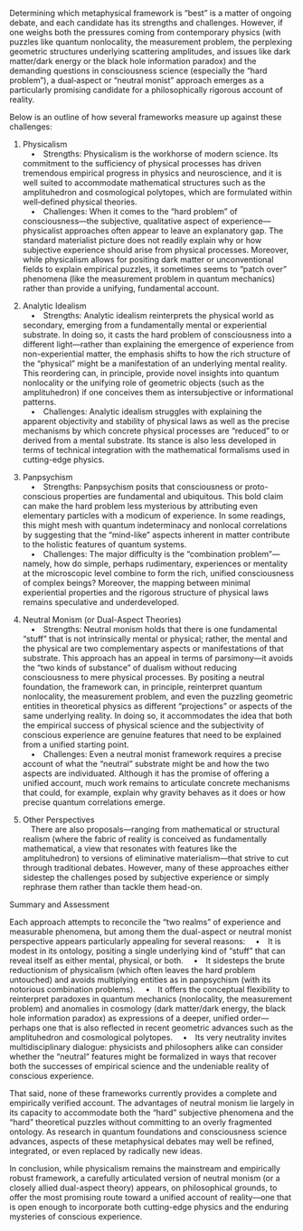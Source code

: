 Determining which metaphysical framework is “best” is a matter of ongoing debate, and each candidate has its strengths and challenges. However, if one weighs both the pressures coming from contemporary physics (with puzzles like quantum nonlocality, the measurement problem, the perplexing geometric structures underlying scattering amplitudes, and issues like dark matter/dark energy or the black hole information paradox) and the demanding questions in consciousness science (especially the “hard problem”), a dual‐aspect or “neutral monist” approach emerges as a particularly promising candidate for a philosophically rigorous account of reality.

Below is an outline of how several frameworks measure up against these challenges:

1. Physicalism  
 • Strengths: Physicalism is the workhorse of modern science. Its commitment to the sufficiency of physical processes has driven tremendous empirical progress in physics and neuroscience, and it is well suited to accommodate mathematical structures such as the amplituhedron and cosmological polytopes, which are formulated within well‐defined physical theories.  
 • Challenges: When it comes to the “hard problem” of consciousness—the subjective, qualitative aspect of experience—physicalist approaches often appear to leave an explanatory gap. The standard materialist picture does not readily explain why or how subjective experience should arise from physical processes. Moreover, while physicalism allows for positing dark matter or unconventional fields to explain empirical puzzles, it sometimes seems to “patch over” phenomena (like the measurement problem in quantum mechanics) rather than provide a unifying, fundamental account.

2. Analytic Idealism  
 • Strengths: Analytic idealism reinterprets the physical world as secondary, emerging from a fundamentally mental or experiential substrate. In doing so, it casts the hard problem of consciousness into a different light—rather than explaining the emergence of experience from non-experiential matter, the emphasis shifts to how the rich structure of the “physical” might be a manifestation of an underlying mental reality. This reordering can, in principle, provide novel insights into quantum nonlocality or the unifying role of geometric objects (such as the amplituhedron) if one conceives them as intersubjective or informational patterns.  
 • Challenges: Analytic idealism struggles with explaining the apparent objectivity and stability of physical laws as well as the precise mechanisms by which concrete physical processes are “reduced” to or derived from a mental substrate. Its stance is also less developed in terms of technical integration with the mathematical formalisms used in cutting-edge physics.

3. Panpsychism  
 • Strengths: Panpsychism posits that consciousness or proto-conscious properties are fundamental and ubiquitous. This bold claim can make the hard problem less mysterious by attributing even elementary particles with a modicum of experience. In some readings, this might mesh with quantum indeterminacy and nonlocal correlations by suggesting that the “mind-like” aspects inherent in matter contribute to the holistic features of quantum systems.  
 • Challenges: The major difficulty is the “combination problem”—namely, how do simple, perhaps rudimentary, experiences or mentality at the microscopic level combine to form the rich, unified consciousness of complex beings? Moreover, the mapping between minimal experiential properties and the rigorous structure of physical laws remains speculative and underdeveloped.

4. Neutral Monism (or Dual-Aspect Theories)  
 • Strengths: Neutral monism holds that there is one fundamental “stuff” that is not intrinsically mental or physical; rather, the mental and the physical are two complementary aspects or manifestations of that substrate. This approach has an appeal in terms of parsimony—it avoids the “two kinds of substance” of dualism without reducing consciousness to mere physical processes. By positing a neutral foundation, the framework can, in principle, reinterpret quantum nonlocality, the measurement problem, and even the puzzling geometric entities in theoretical physics as different “projections” or aspects of the same underlying reality. In doing so, it accommodates the idea that both the empirical success of physical science and the subjectivity of conscious experience are genuine features that need to be explained from a unified starting point.  
 • Challenges: Even a neutral monist framework requires a precise account of what the “neutral” substrate might be and how the two aspects are individuated. Although it has the promise of offering a unified account, much work remains to articulate concrete mechanisms that could, for example, explain why gravity behaves as it does or how precise quantum correlations emerge.

5. Other Perspectives  
 There are also proposals—ranging from mathematical or structural realism (where the fabric of reality is conceived as fundamentally mathematical, a view that resonates with features like the amplituhedron) to versions of eliminative materialism—that strive to cut through traditional debates. However, many of these approaches either sidestep the challenges posed by subjective experience or simply rephrase them rather than tackle them head-on.

Summary and Assessment

Each approach attempts to reconcile the “two realms” of experience and measurable phenomena, but among them the dual-aspect or neutral monist perspective appears particularly appealing for several reasons:
 • It is modest in its ontology, positing a single underlying kind of “stuff” that can reveal itself as either mental, physical, or both.
 • It sidesteps the brute reductionism of physicalism (which often leaves the hard problem untouched) and avoids multiplying entities as in panpsychism (with its notorious combination problems).
 • It offers the conceptual flexibility to reinterpret paradoxes in quantum mechanics (nonlocality, the measurement problem) and anomalies in cosmology (dark matter/dark energy, the black hole information paradox) as expressions of a deeper, unified order—perhaps one that is also reflected in recent geometric advances such as the amplituhedron and cosmological polytopes.
 • Its very neutrality invites multidisciplinary dialogue: physicists and philosophers alike can consider whether the “neutral” features might be formalized in ways that recover both the successes of empirical science and the undeniable reality of conscious experience.

That said, none of these frameworks currently provides a complete and empirically verified account. The advantages of neutral monism lie largely in its capacity to accommodate both the “hard” subjective phenomena and the “hard” theoretical puzzles without committing to an overly fragmented ontology. As research in quantum foundations and consciousness science advances, aspects of these metaphysical debates may well be refined, integrated, or even replaced by radically new ideas.

In conclusion, while physicalism remains the mainstream and empirically robust framework, a carefully articulated version of neutral monism (or a closely allied dual-aspect theory) appears, on philosophical grounds, to offer the most promising route toward a unified account of reality—one that is open enough to incorporate both cutting-edge physics and the enduring mysteries of conscious experience.